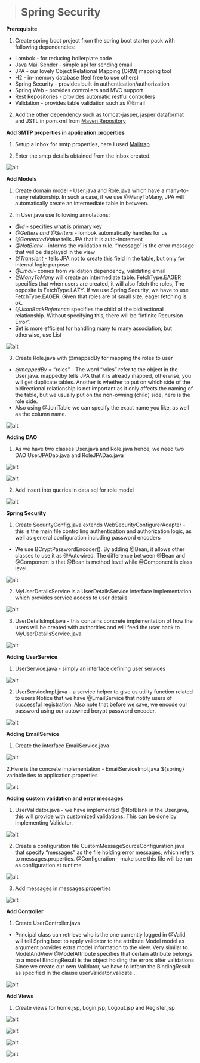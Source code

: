 ># Spring Security

**Prerequisite**
1. Create spring boot project from the spring boot starter pack with following dependencies:

- Lombok - for reducing boilerplate code
- Java Mail Sender - simple api for sending email
- JPA - our lovely Object Relational Mapping (ORM) mapping tool
- H2 - in-memory database (feel free to use others)
- Spring Security - provides built-in authentication/authorization
- Spring Web - provides controllers and MVC support
- Rest Repositories - provides automatic restful controllers
- Validation - provides table validation such as @Email

2. Add the other dependency such as tomcat-jasper, jasper dataformat and JSTL in pom.xml from [Maven Repository](https://mvnrepository.com/)

**Add SMTP properties in application.properties**
1. Setup a inbox for smtp properties, here I used [Mailtrap](http://mailtrap.io)

2. Enter the smtp details obtained from the inbox created.

![alt](./img/applicationProperties.PNG)

**Add Models**
1. Create domain model - User.java and Role.java which have a many-to-many relationship.  In such a case, if we use @ManyToMany, JPA will automatically create an intermediate table in between. 

2. In User.java use following annotations:
	
 
 - *@Id* - specifies what is primary key
 - *@Getters and @Setters* - lombok automatically handles for us
 - *@GeneratedValue* tells JPA that it is auto-increment 
 - *@NotBlank* - informs the validation rule.  “message” is the error message that will be displayed in the view
 - *@Transient* - tells JPA not to create this field in the table, but only for internal logic purpose
 - *@Email*- comes from validation dependency, validating email
 - *@ManyToMany* will create an intermediate table. FetchType.EAGER specifies that when users are created, it will also fetch the roles,  The opposite is FetchType.LAZY.  If we use Spring Security, we have to use FetchType.EAGER.  Given that roles are of small size, eager fetching is ok.
 - *@JsonBackReference* specifies the child of the bidirectional relationship.  Without specifying this, there will be “Infinite Recursion Error”. 
- Set is more efficient for handling many to many association, but otherwise, use List
 
![alt](./img/user.PNG)

3. Create Role.java with @mappedBy for mapping the roles to user


- *@mappedBy* = “roles” - The word “roles” refer to the object in the User.java.  mappedby tells JPA that it is already mapped, otherwise, you will get duplicate tables.  Another is whether to put on which side of the bidirectional relationship is not important as it only affects the naming of the table, but we usually put on the non-owning (child) side, here is the role side.
- Also using @JoinTable we can specify the exact name you like, as well as the column name.

![alt](./img/role.PNG)

**Adding DAO**
1. As we have two classes User.java and Role.java hence, we need two DAO UserJPADao.java and RoleJPADao.java

![alt](./img/userDao.PNG)

![alt](./img/roleDao.PNG)

2. Add insert into queries in data.sql for role model 

![alt](./img/data.PNG)

**Spring Security**
1. Create SecurityConfig.java extends WebSecurityConfigurerAdapter - this is the main file controlling authentication and authorization logic, as well as general configuration including password encoders


- We use BCryptPasswordEncoder().  By adding @Bean, it allows other classes to use it as @Autowired.  The difference between @Bean and @Component is that @Bean is method level while @Component is class level.

![alt](./img/securityConfig.PNG)

 2. MyUserDetailsService is a UserDetailsService interface implementation which provides service access to user details

![alt](./img/userDetailsS.PNG)

3. UserDetailsImpl.java - this contains concrete implementation of how the users will be created with authorities and will feed the user back to MyUserDetailsService.java

![alt](./img/userDetailsI.PNG)

**Adding UserService**
1. UserService.java - simply an interface defining user services

![alt](./img/userService.PNG)

2. UserServiceImpl.java - a service helper to give us utility function related to users
Notice that we have @EmailService that notify users of successful registration.
Also note that before we save, we encode our password using our autowired bcrypt password encoder.

![alt](./img/userServiceI.PNG)

**Adding EmailService**
1. Create the interface EmailService.java

![alt](./img/emailService.PNG)

2.Here is the concrete implementation - EmailServiceImpl.java
${spring} variable ties to application.properties

![alt](./img/emailServiceI.PNG)

**Adding custom validation and error messages**
1. UserValidator.java - we have implemented @NotBlank in the User.java, this will provide with customized validations.  This can be done by implementing Validator.

![alt](./img/userValidator.PNG)

2. Create a configuration file CustomMessageSourceConfiguration.java that specify “messages” as the file holding error messages, which refers to messages.properties.
@Configuration - make sure this file will be run as configuration at runtime

![alt](./img/customMessage.PNG)

3. Add messages in messages.properties

![alt](./img/message.PNG)

**Add Controller**
1. Create UserController.java 


- Principal class can retrieve who is the one currently logged in
@Valid will tell Spring boot to apply validator to the attribute
Model model as argument provides extra model information to the view.  Very similar to ModelAndView
@ModelAttribute specifies that certain attribute belongs to a model
BindingResult is the object holding the errors after validations
Since we create our own Validator, we have to inform the BindingResult as specified in the clause userValidator.validate...

![alt](./img/userController.PNG)

**Add Views**

1. Create views for home.jsp, Login.jsp, Logout.jsp and Register.jsp 

![alt](./img/home.PNG)

![alt](./img/login.PNG)

![alt](./img/logout.PNG)

![alt](./img/register.PNG)
